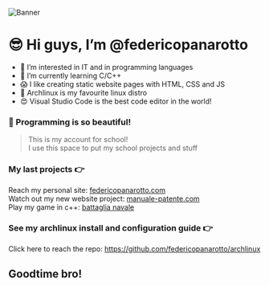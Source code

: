 ![Banner](https://cdn.discordapp.com/attachments/765646227303432232/1055133474215960666/newbanner.png)

# 😎 Hi guys, I’m @federicopanarotto

- 👀 I’m interested in IT and in programming languages
- 🌱 I’m currently learning C/C++
- 😱 I like creating static website pages with HTML, CSS and JS
- 💉 Archlinux is my favourite linux distro
- 😍 Visual Studio Code is the best code editor in the world!

### 🧪 Programming is so beautiful!
> This is my account for school! <br>
> I use this space to put my school projects and stuff

### My last projects 👉
Reach my personal site: [federicopanarotto.com](https://federicopanarotto.github.io/federico-panarotto-site/) <br>
Watch out my new website project: [manuale-patente.com](https://federicopanarotto.github.io/manuale-patente/)   
Play my game in c++: [battaglia navale](https://github.com/federicopanarotto/battaglia-navale)

### See my archlinux install and configuration guide 👉  
Click here to reach the repo: https://github.com/federicopanarotto/archlinux

## Goodtime bro!
